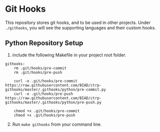 # Git Hooks

This repository stores git hooks, and to be used in other projects.
Under `./githooks`, you will see the supporting languages and their custom hooks.

## Python Repository Setup
1) include the following Makefile in your project root folder.

```
githooks:
    rm .git/hooks/pre-commit
    rm .git/hooks/pre-push

    curl -o .git/hooks/pre-commit https://raw.githubusercontent.com/BIAD/ctrp-githooks/master/.githooks/python/pre-commit.py
    curl -o .git/hooks/pre-push https://raw.githubusercontent.com/BIAD/ctrp-githooks/master/.githooks/python/pre-push.py

    chmod +x .git/hooks/pre-commit
    chmod +x .git/hooks/pre-push
```

2) Run `make githooks` from your command line.



